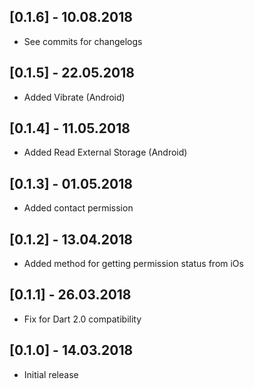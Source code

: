 ## [0.1.6] - 10.08.2018
* See commits for changelogs

## [0.1.5] - 22.05.2018
* Added Vibrate (Android)

## [0.1.4] - 11.05.2018
* Added Read External Storage (Android)

## [0.1.3] - 01.05.2018
* Added contact permission

## [0.1.2] - 13.04.2018
* Added method for getting permission status from iOs

## [0.1.1] - 26.03.2018

* Fix for Dart 2.0 compatibility

## [0.1.0] - 14.03.2018

* Initial release
